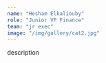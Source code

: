 ```yaml
---
name: "Hesham Elkaliouby"
role: "Junior VP Finance"
team: "jr exec"
image: "/img/gallery/cat2.jpg"
---
```


description